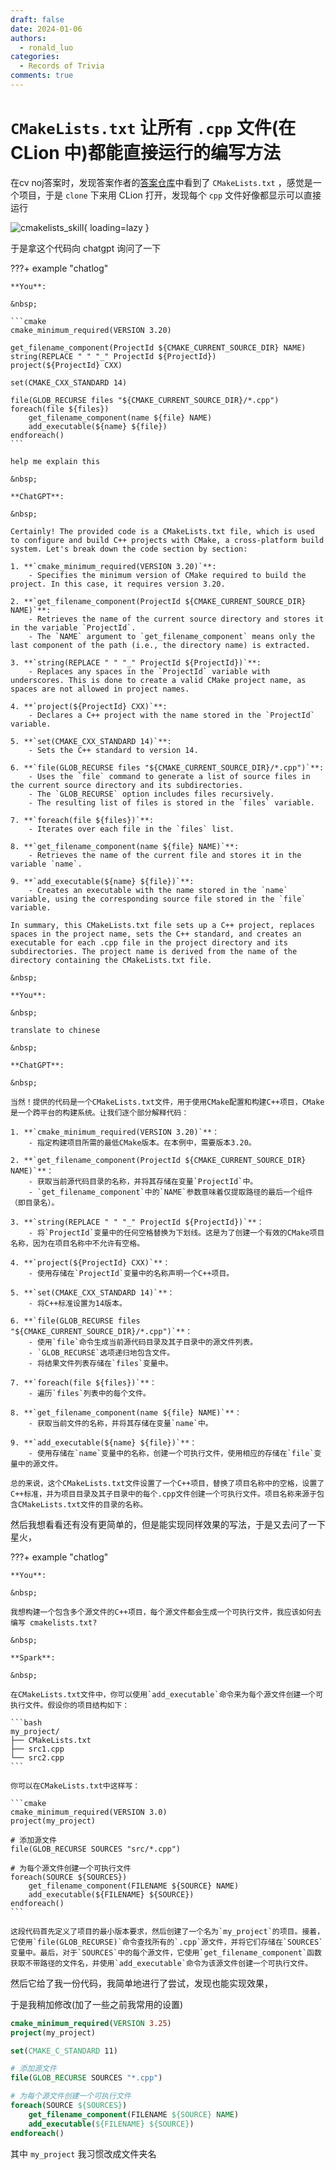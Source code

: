 ```yaml
---
draft: false
date: 2024-01-06
authors:
  - ronald_luo
categories:
  - Records of Trivia
comments: true
---
```


# `CMakeLists.txt` 让所有 `.cpp` 文件(在 CLion 中)都能直接运行的编写方法

在cv noj答案时，发现答案作者的[答案仓库](https://gitee.com/annesede/noj_2023_c)中看到了 `CMakeLists.txt` ，感觉是一个项目，于是 `clone` 下来用 CLion 打开，发现每个 `cpp` 文件好像都显示可以直接运行

<!-- more -->

![cmakelists_skill](../images/cmakelists_skill.png){ loading=lazy }

于是拿这个代码向 chatgpt 询问了一下

???+ example "chatlog"

    **You**:
    
    &nbsp;
    
    ```cmake
    cmake_minimum_required(VERSION 3.20)
    
    get_filename_component(ProjectId ${CMAKE_CURRENT_SOURCE_DIR} NAME)
    string(REPLACE " " "_" ProjectId ${ProjectId})
    project(${ProjectId} CXX)
    
    set(CMAKE_CXX_STANDARD 14)
    
    file(GLOB_RECURSE files "${CMAKE_CURRENT_SOURCE_DIR}/*.cpp")
    foreach(file ${files})
        get_filename_component(name ${file} NAME)
        add_executable(${name} ${file})
    endforeach()
    ```
    
    help me explain this
    
    &nbsp;
    
    **ChatGPT**:
    
    &nbsp;
    
    Certainly! The provided code is a CMakeLists.txt file, which is used to configure and build C++ projects with CMake, a cross-platform build system. Let's break down the code section by section:
    
    1. **`cmake_minimum_required(VERSION 3.20)`**:
        - Specifies the minimum version of CMake required to build the project. In this case, it requires version 3.20.
    
    2. **`get_filename_component(ProjectId ${CMAKE_CURRENT_SOURCE_DIR} NAME)`**:
        - Retrieves the name of the current source directory and stores it in the variable `ProjectId`.
        - The `NAME` argument to `get_filename_component` means only the last component of the path (i.e., the directory name) is extracted.
    
    3. **`string(REPLACE " " "_" ProjectId ${ProjectId})`**:
        - Replaces any spaces in the `ProjectId` variable with underscores. This is done to create a valid CMake project name, as spaces are not allowed in project names.
    
    4. **`project(${ProjectId} CXX)`**:
        - Declares a C++ project with the name stored in the `ProjectId` variable.
    
    5. **`set(CMAKE_CXX_STANDARD 14)`**:
        - Sets the C++ standard to version 14.
    
    6. **`file(GLOB_RECURSE files "${CMAKE_CURRENT_SOURCE_DIR}/*.cpp")`**:
        - Uses the `file` command to generate a list of source files in the current source directory and its subdirectories.
        - The `GLOB_RECURSE` option includes files recursively.
        - The resulting list of files is stored in the `files` variable.
    
    7. **`foreach(file ${files})`**:
        - Iterates over each file in the `files` list.
    
    8. **`get_filename_component(name ${file} NAME)`**:
        - Retrieves the name of the current file and stores it in the variable `name`.
    
    9. **`add_executable(${name} ${file})`**:
        - Creates an executable with the name stored in the `name` variable, using the corresponding source file stored in the `file` variable.
    
    In summary, this CMakeLists.txt file sets up a C++ project, replaces spaces in the project name, sets the C++ standard, and creates an executable for each .cpp file in the project directory and its subdirectories. The project name is derived from the name of the directory containing the CMakeLists.txt file.
    
    &nbsp;
    
    **You**:
    
    &nbsp;
    
    translate to chinese
    
    &nbsp;
    
    **ChatGPT**:
    
    &nbsp;
    
    当然！提供的代码是一个CMakeLists.txt文件，用于使用CMake配置和构建C++项目，CMake是一个跨平台的构建系统。让我们逐个部分解释代码：
    
    1. **`cmake_minimum_required(VERSION 3.20)`**：
        - 指定构建项目所需的最低CMake版本。在本例中，需要版本3.20。
    
    2. **`get_filename_component(ProjectId ${CMAKE_CURRENT_SOURCE_DIR} NAME)`**：
        - 获取当前源代码目录的名称，并将其存储在变量`ProjectId`中。
        - `get_filename_component`中的`NAME`参数意味着仅提取路径的最后一个组件（即目录名）。
    
    3. **`string(REPLACE " " "_" ProjectId ${ProjectId})`**：
        - 将`ProjectId`变量中的任何空格替换为下划线。这是为了创建一个有效的CMake项目名称，因为在项目名称中不允许有空格。
    
    4. **`project(${ProjectId} CXX)`**：
        - 使用存储在`ProjectId`变量中的名称声明一个C++项目。
    
    5. **`set(CMAKE_CXX_STANDARD 14)`**：
        - 将C++标准设置为14版本。
    
    6. **`file(GLOB_RECURSE files "${CMAKE_CURRENT_SOURCE_DIR}/*.cpp")`**：
        - 使用`file`命令生成当前源代码目录及其子目录中的源文件列表。
        - `GLOB_RECURSE`选项递归地包含文件。
        - 将结果文件列表存储在`files`变量中。
    
    7. **`foreach(file ${files})`**：
        - 遍历`files`列表中的每个文件。
    
    8. **`get_filename_component(name ${file} NAME)`**：
        - 获取当前文件的名称，并将其存储在变量`name`中。
    
    9. **`add_executable(${name} ${file})`**：
        - 使用存储在`name`变量中的名称，创建一个可执行文件，使用相应的存储在`file`变量中的源文件。
    
    总的来说，这个CMakeLists.txt文件设置了一个C++项目，替换了项目名称中的空格，设置了C++标准，并为项目目录及其子目录中的每个.cpp文件创建一个可执行文件。项目名称来源于包含CMakeLists.txt文件的目录的名称。

然后我想看看还有没有更简单的，但是能实现同样效果的写法，于是又去问了一下星火，

???+ example "chatlog"

    **You**:
    
    &nbsp;
    
    我想构建一个包含多个源文件的C++项目，每个源文件都会生成一个可执行文件，我应该如何去编写 cmakelists.txt?
    
    &nbsp;
    
    **Spark**:
    
    &nbsp;
    
    在CMakeLists.txt文件中，你可以使用`add_executable`命令来为每个源文件创建一个可执行文件。假设你的项目结构如下：
    
    ```bash
    my_project/
    ├── CMakeLists.txt
    ├── src1.cpp
    └── src2.cpp
    ```
    
    你可以在CMakeLists.txt中这样写：
    
    ```cmake
    cmake_minimum_required(VERSION 3.0)
    project(my_project)
    
    # 添加源文件
    file(GLOB_RECURSE SOURCES "src/*.cpp")
    
    # 为每个源文件创建一个可执行文件
    foreach(SOURCE ${SOURCES})
        get_filename_component(FILENAME ${SOURCE} NAME)
        add_executable(${FILENAME} ${SOURCE})
    endforeach()
    ```
    
    这段代码首先定义了项目的最小版本要求，然后创建了一个名为`my_project`的项目。接着，它使用`file(GLOB_RECURSE)`命令查找所有的`.cpp`源文件，并将它们存储在`SOURCES`变量中。最后，对于`SOURCES`中的每个源文件，它使用`get_filename_component`函数获取不带路径的文件名，并使用`add_executable`命令为该源文件创建一个可执行文件。

然后它给了我一份代码，我简单地进行了尝试，发现也能实现效果，

于是我稍加修改(加了一些之前我常用的设置)

```cmake
cmake_minimum_required(VERSION 3.25)
project(my_project)

set(CMAKE_C_STANDARD 11)

# 添加源文件
file(GLOB_RECURSE SOURCES "*.cpp")

# 为每个源文件创建一个可执行文件
foreach(SOURCE ${SOURCES})
    get_filename_component(FILENAME ${SOURCE} NAME)
    add_executable(${FILENAME} ${SOURCE})
endforeach()
```

其中 `my_project` 我习惯改成文件夹名